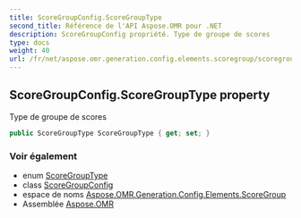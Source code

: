 ```yaml
---
title: ScoreGroupConfig.ScoreGroupType
second_title: Référence de l'API Aspose.OMR pour .NET
description: ScoreGroupConfig propriété. Type de groupe de scores
type: docs
weight: 40
url: /fr/net/aspose.omr.generation.config.elements.scoregroup/scoregroupconfig/scoregrouptype/
---
```

## ScoreGroupConfig.ScoreGroupType property

Type de groupe de scores

```csharp
public ScoreGroupType ScoreGroupType { get; set; }
```

### Voir également

* enum [ScoreGroupType](../../../aspose.omr.generation.config.enums/scoregrouptype/)
* class [ScoreGroupConfig](../)
* espace de noms [Aspose.OMR.Generation.Config.Elements.ScoreGroup](../../scoregroupconfig/)
* Assemblée [Aspose.OMR](../../../)


